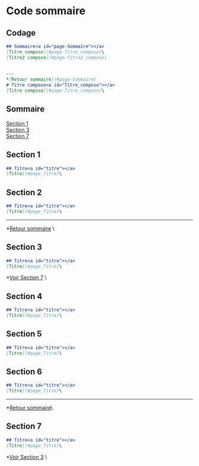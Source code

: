 # Code sommaire
## Codage

```markdown
## Sommaire<a id="page-Sommaire"></a>
[Titre compose](#page-Titre_compose)\
[Titre2 compose](#page-Titre2_compose)
    
    
---
*[Retour sommaire](#page-Sommaire) 
# Titre compose<a id="Titre_compose"></a>
[Titre compose](#page-Titre_compose)\
```


## Sommaire<a id="codesommaire_Sommaire"></a>
[Section 1](#codesommaire_Section1)\
[Section 3](#codesommaire_Section3)\
[Section 7](#codesommaire_Section7)




## Section 1<a id="codesommaire_Section1"></a>

```markdown
## Titre<a id="titre"></a>
[Titre](#page_Titre)\
```


## Section 2

```markdown
## Titre<a id="titre"></a>
[Titre](#page_Titre)\
```


---    
*[Retour sommaire](#codesommaire_Sommaire) \
## Section 3<a id="codesommaire_Section3"></a>

```markdown
## Titre<a id="titre"></a>
[Titre](#page_Titre)\
```

*[Voir Section 7](#codesommaire_Section7) \

## Section 4

```markdown
## Titre<a id="titre"></a>
[Titre](#page_Titre)\
```

## Section 5

```markdown
## Titre<a id="titre"></a>
[Titre](#page_Titre)\
```

## Section 6

```markdown
## Titre<a id="titre"></a>
[Titre](#page_Titre)\
```
    
---    
*[Retour sommaire](#codesommaire_Sommaire)\
## Section 7<a id="codesommaire_Section7"></a>

```markdown
## Titre<a id="titre"></a>
[Titre](#page_Titre)\
```

*[Voir Section 3](#codesommaire_Section3) \